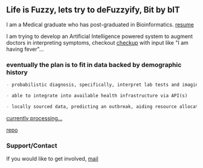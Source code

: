 ## Life is Fuzzy, lets try to deFuzzyify, Bit by bIT

I am a Medical graduate who has post-graduated in Bioinformatics. 
[resume](https://docs.google.com/document/d/e/2PACX-1vR_zZMYpe5L7rqkdETVVLzoolkCs6ZFwxR7NDyZ76vQqvux8sBfIiGxTljTjkkycm0lObq-BUWsunIo/pub)

I am trying to develop an Artificial Intelligence powered system to augment doctors in interpreting symptoms, 
checkout [checkup](https://boiling-journey-36115.herokuapp.com/) with input like "I am having fever"... 

### eventually the plan is to fit in data backed by demographic history

```markdown
- probabilistic diagnosis, specifically, interpret lab tests and imaging results coming from suspected infectious disease and risk assessment of other conditions e.g. cancer

- able to integrate into available health infrastructure via API(s)

- locally sourced data, predicting an outbreak, aiding resource allocation;add Bhojpuri/Hindi to aid urban and rural health care providers respectively
```

[currently processing...](https://en.wikipedia.org/wiki/Special:RandomInCategory/Diseases%20and%20disorders)

[repo](https://github.com/animesh/fuzzyLife/)

### Support/Contact

If you would like to get involved, [mail](animesh@fuzzylife.org)

